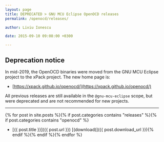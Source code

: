 ```yaml
---
layout: page
title: DEPRECATED > GNU MCU Eclipse OpenOCD releases
permalink: /openocd/releases/

author: Liviu Ionescu

date: 2015-09-10 09:08:00 +0300

---
```


## Deprecation notice

In mid-2019, the OpenOCD binaries were moved from the GNU MCU Eclipse
project to the xPack project. The new home page is:

* [https://xpack.github.io/openocd/](https://xpack.github.io/openocd/)

All previous releases are still available in the `@gnu-mcu-eclipse` scope,
but were deprecated and are not recommended for new projects.

___

{% for post in site.posts %}{% if post.categories contains "releases" %}{% if post.categories contains "openocd" %}
* [{{ post.title }}]({{ post.url }}) [(download)]({{ post.download_url }}){% endif %}{% endif %}{% endfor %}
